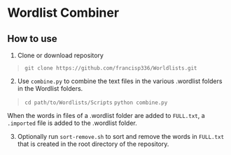 # Wordlist Combiner


## How to use

1. Clone or download repository
> `git clone https://github.com/francisp336/Worldlists.git`

2. Use `combine.py` to combine the text files in the various .wordlist folders in
the Wordlist folders.
> `cd path/to/Wordlists/Scripts`
> `python combine.py`

When the words in files of a .wordlist folder are added to `FULL.txt`, a `.imported` file is added to the .wordlist folder.


3. Optionally run `sort-remove.sh` to sort and remove the words in `FULL.txt` that is created in the root directory of the repository.


<!-- ## Acknowledgements
Here, are wordlists from  -->
